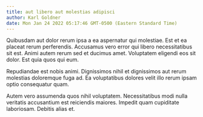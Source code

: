 ```yaml
---
title: aut libero aut molestias adipisci
author: Karl Goldner
date: Mon Jan 24 2022 05:17:46 GMT-0500 (Eastern Standard Time)
---
```

Quibusdam aut dolor rerum ipsa a ea aspernatur qui molestiae. Est et ea placeat rerum perferendis. Accusamus vero error qui libero necessitatibus sit est. Animi autem rerum sed et ducimus amet. Voluptatem eligendi eos sit dolor. Est quia quos qui eum.

 Repudiandae est nobis animi. Dignissimos nihil et dignissimos aut rerum molestias doloremque fuga ad. Ea voluptatibus dolores velit illo rerum ipsam optio consequatur quam.

 Autem vero assumenda quos nihil voluptatem. Necessitatibus modi nulla veritatis accusantium est reiciendis maiores. Impedit quam cupiditate laboriosam. Debitis alias et.